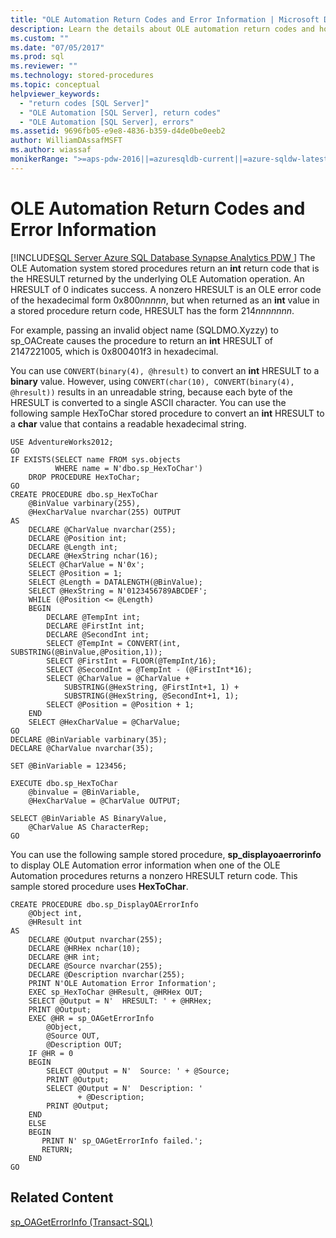 ```yaml
---
title: "OLE Automation Return Codes and Error Information | Microsoft Docs"
description: Learn the details about OLE automation return codes and how to use a ample stored procedure to display OLE Automation error information. 
ms.custom: ""
ms.date: "07/05/2017"
ms.prod: sql
ms.reviewer: ""
ms.technology: stored-procedures
ms.topic: conceptual
helpviewer_keywords: 
  - "return codes [SQL Server]"
  - "OLE Automation [SQL Server], return codes"
  - "OLE Automation [SQL Server], errors"
ms.assetid: 9696fb05-e9e8-4836-b359-d4de0be0eeb2
author: WilliamDAssafMSFT
ms.author: wiassaf
monikerRange: ">=aps-pdw-2016||=azuresqldb-current||=azure-sqldw-latest||>=sql-server-2016||>=sql-server-linux-2017||=azuresqldb-mi-current"
---
```

# OLE Automation Return Codes and Error Information
[!INCLUDE[SQL Server Azure SQL Database Synapse Analytics PDW ](../../includes/applies-to-version/sql-asdb-asdbmi-asa-pdw.md)]
  The OLE Automation system stored procedures return an **int** return code that is the HRESULT returned by the underlying OLE Automation operation. An HRESULT of 0 indicates success. A nonzero HRESULT is an OLE error code of the hexadecimal form 0x800*nnnnn*, but when returned as an **int** value in a stored procedure return code, HRESULT has the form 214*nnnnnnn*.  
  
 For example, passing an invalid object name (SQLDMO.Xyzzy) to sp_OACreate causes the procedure to return an **int** HRESULT of 2147221005, which is 0x800401f3 in hexadecimal.  
  
 You can use `CONVERT(binary(4), @hresult)` to convert an **int** HRESULT to a **binary** value. However, using `CONVERT(char(10), CONVERT(binary(4), @hresult))` results in an unreadable string, because each byte of the HRESULT is converted to a single ASCII character. You can use the following sample HexToChar stored procedure to convert an **int** HRESULT to a **char** value that contains a readable hexadecimal string.  
  
```  
USE AdventureWorks2012;  
GO  
IF EXISTS(SELECT name FROM sys.objects  
          WHERE name = N'dbo.sp_HexToChar')  
    DROP PROCEDURE HexToChar;  
GO  
CREATE PROCEDURE dbo.sp_HexToChar  
    @BinValue varbinary(255),  
    @HexCharValue nvarchar(255) OUTPUT  
AS  
    DECLARE @CharValue nvarchar(255);  
    DECLARE @Position int;  
    DECLARE @Length int;  
    DECLARE @HexString nchar(16);  
    SELECT @CharValue = N'0x';  
    SELECT @Position = 1;  
    SELECT @Length = DATALENGTH(@BinValue);  
    SELECT @HexString = N'0123456789ABCDEF';  
    WHILE (@Position <= @Length)  
    BEGIN  
        DECLARE @TempInt int;  
        DECLARE @FirstInt int;  
        DECLARE @SecondInt int;  
        SELECT @TempInt = CONVERT(int, SUBSTRING(@BinValue,@Position,1));  
        SELECT @FirstInt = FLOOR(@TempInt/16);  
        SELECT @SecondInt = @TempInt - (@FirstInt*16);  
        SELECT @CharValue = @CharValue +  
            SUBSTRING(@HexString, @FirstInt+1, 1) +  
            SUBSTRING(@HexString, @SecondInt+1, 1);  
        SELECT @Position = @Position + 1;  
    END  
    SELECT @HexCharValue = @CharValue;  
GO  
DECLARE @BinVariable varbinary(35);  
DECLARE @CharValue nvarchar(35);  
  
SET @BinVariable = 123456;  
  
EXECUTE dbo.sp_HexToChar  
    @binvalue = @BinVariable,  
    @HexCharValue = @CharValue OUTPUT;  
  
SELECT @BinVariable AS BinaryValue,  
    @CharValue AS CharacterRep;  
GO  
```  
  
 You can use the following sample stored procedure, **sp_displayoaerrorinfo** to display OLE Automation error information when one of the OLE Automation procedures returns a nonzero HRESULT return code. This sample stored procedure uses **HexToChar**.  
  
```  
CREATE PROCEDURE dbo.sp_DisplayOAErrorInfo  
    @Object int,  
    @HResult int  
AS  
    DECLARE @Output nvarchar(255);  
    DECLARE @HRHex nchar(10);  
    DECLARE @HR int;  
    DECLARE @Source nvarchar(255);  
    DECLARE @Description nvarchar(255);  
    PRINT N'OLE Automation Error Information';  
    EXEC sp_HexToChar @HResult, @HRHex OUT;  
    SELECT @Output = N'  HRESULT: ' + @HRHex;  
    PRINT @Output;  
    EXEC @HR = sp_OAGetErrorInfo  
        @Object,  
        @Source OUT,  
        @Description OUT;  
    IF @HR = 0  
    BEGIN  
        SELECT @Output = N'  Source: ' + @Source;  
        PRINT @Output;  
        SELECT @Output = N'  Description: '  
               + @Description;  
        PRINT @Output;  
    END  
    ELSE  
    BEGIN  
       PRINT N' sp_OAGetErrorInfo failed.';  
       RETURN;  
    END  
GO  
```  
  
## Related Content  
 [sp_OAGetErrorInfo &#40;Transact-SQL&#41;](../../relational-databases/system-stored-procedures/sp-oageterrorinfo-transact-sql.md)  
  
  
